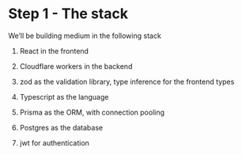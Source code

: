 Step 1 - The stack
==================

We’ll be building medium in the following stack

1.  React in the frontend

2.  Cloudflare workers in the backend

3.  zod as the validation library, type inference for the frontend types

4.  Typescript as the language

5.  Prisma as the ORM, with connection pooling

6.  Postgres as the database

7.  jwt for authentication